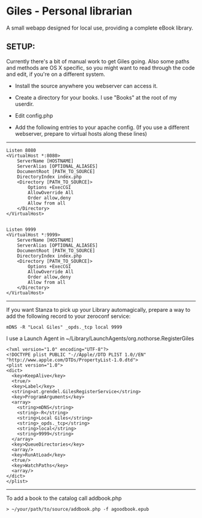 # Giles - Personal librarian #

A small webapp designed for local use, providing a complete eBook library.

## SETUP: ##

Currently there's a bit of manual work to get Giles going. Also some paths and methods are OS X specific, so you might want to read through the code and edit, if you're on a different system.

* Install the source anywhere you webserver can access it.
* Create a directory for your books. I use "Books" at the root of my userdir.
* Edit config.php

* Add the following entries to your apache config.
  (If you use a different webserver, prepare to virtual hosts along these lines)

---



    Listen 8080
    <VirtualHost *:8080>
        ServerName [HOSTNAME]
        ServerAlias [OPTIONAL_ALIASES]
        DocumentRoot [PATH_TO_SOURCE]
        DirectoryIndex index.php
        <Directory [PATH_TO_SOURCE]>
            Options +ExecCGI
            AllowOverride All
            Order allow,deny
            Allow from all
        </Directory>
    </VirtualHost>


    Listen 9999
    <VirtualHost *:9999>
        ServerName [HOSTNAME]
        ServerAlias [OPTIONAL_ALIASES]
        DocumentRoot [PATH_TO_SOURCE]
        DirectoryIndex index.php
        <Directory [PATH_TO_SOURCE]>
            Options +ExecCGI
            AllowOverride All
            Order allow,deny
            Allow from all
        </Directory>
    </VirtualHost>

---

If you want Stanza to pick up your Library automagically, prepare a way to add 
the following record to your zeroconf service:

    mDNS -R "Local Giles" _opds._tcp local 9999

I use a Launch Agent in ~/Library/LaunchAgents/org.nothorse.RegisterGiles

    <?xml version="1.0" encoding="UTF-8"?>
    <!DOCTYPE plist PUBLIC "-//Apple//DTD PLIST 1.0//EN" "http://www.apple.com/DTDs/PropertyList-1.0.dtd">
    <plist version="1.0">
    <dict>
      <key>KeepAlive</key>
      <true/>
      <key>Label</key>
      <string>at.grendel.GilesRegisterService</string>
      <key>ProgramArguments</key>
      <array>
        <string>mDNS</string>
        <string>-R</string>
        <string>Local Giles</string>
        <string>_opds._tcp</string>
        <string>local</string>
        <string>9999</string>
      </array>
      <key>QueueDirectories</key>
      <array/>
      <key>RunAtLoad</key>
      <true/>
      <key>WatchPaths</key>
      <array/>
    </dict>
    </plist>
    
---

To add a book to the catalog call addbook.php
  
    > ~/your/path/to/source/addbook.php -f agoodbook.epub